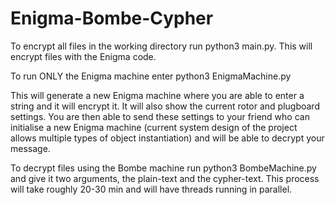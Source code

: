 # Enigma-Bombe-Cypher

To encrypt all files in the working directory run python3 main.py. This will encrypt files with the Enigma code.

To run ONLY the Enigma machine enter python3 EnigmaMachine.py

This will generate a new Enigma machine where you are able to enter a string
and it will encrypt it. It will also show the current rotor and plugboard settings. You are then able to send these settings to your friend who can initialise a new Enigma machine (current system design of the project allows multiple types of object instantiation) and will be able to decrypt your message.

To decrypt files using the Bombe machine run python3 BombeMachine.py and give it two arguments, the plain-text and the cypher-text. This process will take roughly 20-30 min and will have threads running in parallel.
